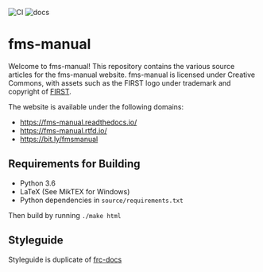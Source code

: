 ![CI](https://github.com/FIRSTRobotics/fms-manual/workflows/CI/badge.svg)
![docs](https://readthedocs.org/projects/fms-manual/badge/?version=latest)

# fms-manual
Welcome to fms-manual! This repository contains the various source articles for the fms-manual website. fms-manual is licensed under Creative Commons, with assets such as the FIRST logo under trademark and copyright of [FIRST](https://www.firstinspires.org/).

The website is available under the following domains:
- https://fms-manual.readthedocs.io/
- https://fms-manual.rtfd.io/
- https://bit.ly/fmsmanual

## Requirements for Building

- Python 3.6
- LaTeX (See MikTEX for Windows)
- Python dependencies in ``source/requirements.txt``

Then build by running ``./make html``

## Styleguide

Styleguide is duplicate of [frc-docs](https://docs.wpilib.org/en/latest/docs/contributing/frc-docs/style-guide.html)
